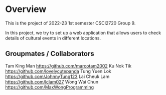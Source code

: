 # Overview
This is the project of 2022-23 1st semester CSCI2720 Group 9.

In this project, we try to set up a web application that allows users to check details of cultural events in different locations. 


## Groupmates / Collaborators
Tam King Man https://github.com/marcotam2002
Ku Nok Tik https://github.com/lovelycutepanda 
Tung Yuen Lok https://github.com/JohnnyTung123
Lai Cheuk Lam https://github.com/lclam027
Wong Wai Chun https://github.com/MaxWongProgramming